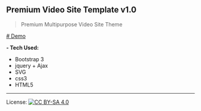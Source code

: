 ## Premium Video Site Template v1.0

> Premium Multipurpose Video Site Theme

[# Demo](http://videotemplate.nichesite.org)

<strong> - Tech Used: </strong>

- Bootstrap 3
- jquery + Ajax
- SVG
- css3
- HTML5

***
License: [![CC BY-SA 4.0](https://img.shields.io/badge/License-CC%20BY--SA%204.0-lightgrey.svg "CC")](https://creativecommons.org/licenses/by-sa/4.0/)
